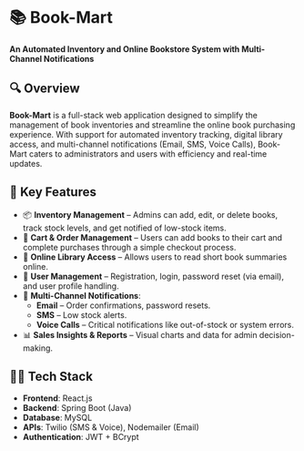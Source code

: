 # 📚 Book-Mart

**An Automated Inventory and Online Bookstore System with Multi-Channel Notifications**

## 🔍 Overview

**Book-Mart** is a full-stack web application designed to simplify the management of book inventories and streamline the online book purchasing experience. With support for automated inventory tracking, digital library access, and multi-channel notifications (Email, SMS, Voice Calls), Book-Mart caters to administrators and users with efficiency and real-time updates.

## 🚀 Key Features

- 📦 **Inventory Management** – Admins can add, edit, or delete books, track stock levels, and get notified of low-stock items.
- 🛒 **Cart & Order Management** – Users can add books to their cart and complete purchases through a simple checkout process.
- 📖 **Online Library Access** – Allows users to read short book summaries online.
- 👤 **User Management** – Registration, login, password reset (via email), and user profile handling.
- 📢 **Multi-Channel Notifications**:
  - **Email** – Order confirmations, password resets.
  - **SMS** – Low stock alerts.
  - **Voice Calls** – Critical notifications like out-of-stock or system errors.
- 📊 **Sales Insights & Reports** – Visual charts and data for admin decision-making.

## 🧑‍💻 Tech Stack

- **Frontend**: React.js
- **Backend**: Spring Boot (Java)
- **Database**: MySQL
- **APIs**: Twilio (SMS & Voice), Nodemailer (Email)
- **Authentication**: JWT + BCrypt


